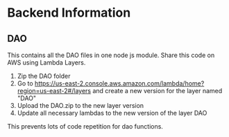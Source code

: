 # Backend Information

## DAO

This contains all the DAO files in one node js module.
Share this code on AWS using Lambda Layers.

1. Zip the DAO folder
2. Go to https://us-east-2.console.aws.amazon.com/lambda/home?region=us-east-2#/layers and create a new version for the layer named "DAO"
3. Upload the DAO.zip to the new layer version
4. Update all necessary lambdas to the new version of the layer DAO

This prevents lots of code repetition for dao functions.
